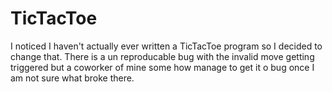# TicTacToe
I noticed I haven't actually ever written a TicTacToe program so I decided to change that.
There is a un reproducable bug with the invalid move getting triggered but a coworker of mine some how manage to get it o bug once I am not sure what broke there.
